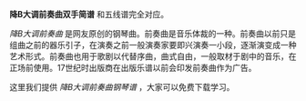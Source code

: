 

**降B大调前奏曲双手简谱** 和五线谱完全对应。

_降B大调前奏曲_
是网友原创的钢琴曲。前奏曲是音乐体裁的一种。前奏曲以前只是组曲之前的器乐引子，在演奏之前一般演奏家要即兴演奏一小段，逐渐演变成一种艺术形式。前奏曲也用于歌剧以代替序曲，曲式自由，一般取材于剧中的音乐，在正场前使用。17世纪时出版商在出版乐谱以前会印发前奏曲作为广告。

这里我们提供 _降B大调前奏曲钢琴谱_ ，大家可以免费下载学习。


